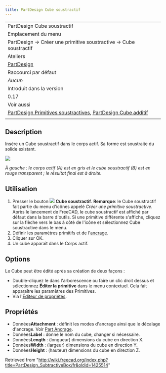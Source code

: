 ```yaml
---
title: PartDesign Cube soustractif
---
```

|  |
| --- |
| PartDesign Cube soustractif |
| Emplacement du menu |
| PartDesign → Créer une primitive soustractive → Cube soustractif |
| Ateliers |
| [PartDesign](/PartDesign_Workbench/fr "PartDesign Workbench/fr") |
| Raccourci par défaut |
| *Aucun* |
| Introduit dans la version |
| 0.17 |
| Voir aussi |
| [PartDesign Primitives soustractives](/PartDesign_CompPrimitiveSubtractive/fr "PartDesign CompPrimitiveSubtractive/fr"), [PartDesign Cube additif](/PartDesign_AdditiveBox/fr "PartDesign AdditiveBox/fr") |
|  |

## Description

Insère un Cube soustractif dans le corps actif. Sa forme est soustraite du solide existant.

![](/images/PartDesign_SubtractiveBox_example.png)

*À gauche : le corps actif (A) est en gris et le cube soustractif (B) est en rouge transparent ; le résultat final est à droite.*

## Utilisation

1. Presser le bouton ![](/images/PartDesign_SubtractiveBox.svg) **Cube soustractif**. **Remarque**: le Cube soustractif fait partie du menu d'icônes appelé *Créer une primitive soustractive*. Après le lancement de FreeCAD, le cube soustractif est affiché par défaut dans la barre d'outils. Si une primitive différente s'affiche, cliquez sur la flèche vers le bas à côté de l'icône et sélectionnez Cube soustractive dans le menu.
2. Définir les paramètres primitifs et de l'[ancrage](/Part_EditAttachment/fr "Part EditAttachment/fr").
3. Cliquer sur OK.
4. Un cube apparaît dans le Corps actif.

## Options

Le Cube peut être édité après sa création de deux façons :

* Double-cliquez le dans l'arborescence ou faire un clic droit dessus et sélectionnez **Éditer la primitive** dans le menu contextuel. Cela fait apparaître les paramètres des Primitives.
* Via l'[Éditeur de propriétés](/Property_editor/fr "Property editor/fr").

## Propriétés

* Données**Attachment** : définit les modes d'ancrage ainsi que le décalage d'ancrage. Voir [Part Ancrage](/Part_EditAttachment/fr "Part EditAttachment/fr").
* Données**Label** : donne le nom du cube, changer si nécessaire.
* Données**Length** : (longueur) dimensions du cube en direction X.
* Données**Width** : (largeur) dimensions du cube en direction Y.
* Données**Height** : (hauteur) dimensions du cube en direction Z.

Retrieved from "<http://wiki.freecad.org/index.php?title=PartDesign_SubtractiveBox/fr&oldid=1425514>"
